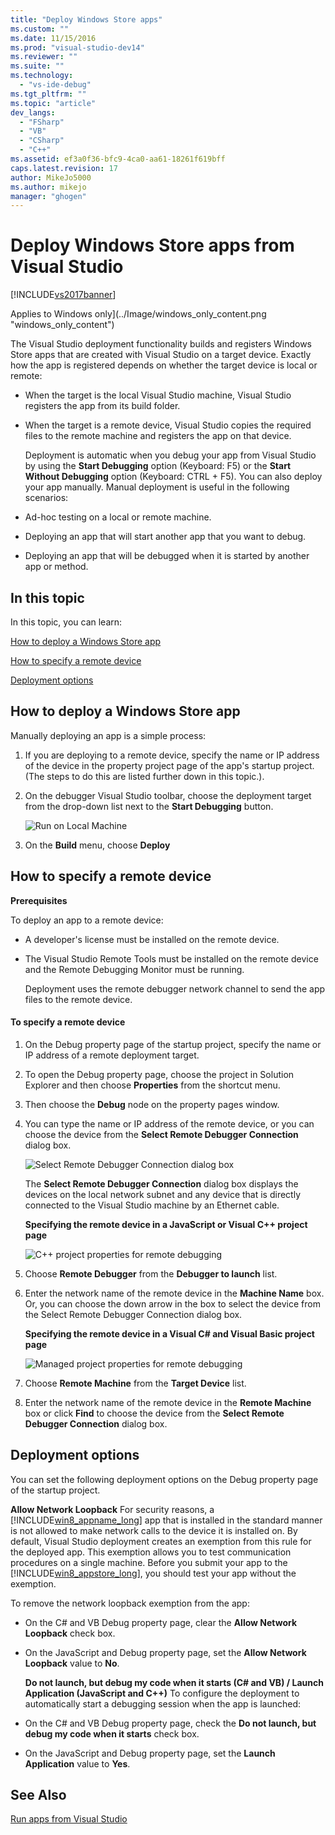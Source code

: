 ```yaml
---
title: "Deploy Windows Store apps"
ms.custom: ""
ms.date: 11/15/2016
ms.prod: "visual-studio-dev14"
ms.reviewer: ""
ms.suite: ""
ms.technology:
  - "vs-ide-debug"
ms.tgt_pltfrm: ""
ms.topic: "article"
dev_langs:
  - "FSharp"
  - "VB"
  - "CSharp"
  - "C++"
ms.assetid: ef3a0f36-bfc9-4ca0-aa61-18261f619bff
caps.latest.revision: 17
author: MikeJo5000
ms.author: mikejo
manager: "ghogen"
---
```

# Deploy Windows Store apps from Visual Studio
[!INCLUDE[vs2017banner](../includes/vs2017banner.md)]

Applies to Windows only](../Image/windows_only_content.png "windows_only_content")

 The Visual Studio deployment functionality builds and registers Windows Store apps that are created with Visual Studio on a target device. Exactly how the app is registered depends on whether the target device is local or remote:

- When the target is the local Visual Studio machine, Visual Studio registers the app from its build folder.

- When the target is a remote device, Visual Studio copies the required files to the remote machine and registers the app on that device.

  Deployment is automatic when you debug your app from Visual Studio by using the **Start Debugging** option (Keyboard: F5) or the **Start Without Debugging** option (Keyboard: CTRL + F5). You can also deploy your app manually. Manual deployment is useful in the following scenarios:

- Ad-hoc testing on a local or remote machine.

- Deploying an app that will start another app that you want to debug.

- Deploying an app that will be debugged when it is started by another app or method.

##  <a name="BKMK_In_this_topic"></a> In this topic
 In this topic, you can learn:

 [How to deploy a Windows Store app](#BKMK_How_to_deploy_a_Windows_Store_app)

 [How to specify a remote device](#BKMK_How_to_specify_a_remote_device)

 [Deployment options](#BKMK_Deployment_options)

##  <a name="BKMK_How_to_deploy_a_Windows_Store_app"></a> How to deploy a Windows Store app
 Manually deploying an app is a simple process:

1.  If you are deploying to a remote device, specify the name or IP address of the device in the property project page of the app's startup project. (The steps to do this are listed further down in this topic.).

2.  On the debugger Visual Studio toolbar, choose the deployment target from the drop-down list next to the **Start Debugging** button.

     ![Run on Local Machine](../debugger/media/vsrun-f5-local.png "VSRUN_F5_Local")

3.  On the **Build** menu, choose **Deploy**

##  <a name="BKMK_How_to_specify_a_remote_device"></a> How to specify a remote device
 **Prerequisites**

 To deploy an app to a remote device:

-   A developer's license must be installed on the remote device.

-   The Visual Studio Remote Tools must be installed on the remote device and the Remote Debugging Monitor must be running.

     Deployment uses the remote debugger network channel to send the app files to the remote device.

#### To specify a remote device

1. On the Debug property page of the startup project, specify the name or IP address of a remote deployment target.

2. To open the Debug property page, choose the project in Solution Explorer and then choose **Properties** from the shortcut menu.

3. Then choose the **Debug** node on the property pages window.

4. You can type the name or IP address of the remote device, or you can choose the device from the **Select Remote Debugger Connection** dialog box.

    ![Select Remote Debugger Connection dialog box](../debugger/media/vsrun-selectremotedebuggerdlg.png "VSRUN_SelectRemoteDebuggerDlg")

    The **Select Remote Debugger Connection** dialog box displays the devices on the local network subnet and any device that is directly connected to the Visual Studio machine by an Ethernet cable.

   **Specifying the remote device in a JavaScript or Visual C++ project page**

   ![C&#43;&#43; project properties for remote debugging](../debugger/media/vsrun-cpp-projprop-remote.png "VSRUN_CPP_ProjProp_Remote")

5. Choose **Remote Debugger** from the **Debugger to launch** list.

6. Enter the network name of the remote device in the **Machine Name** box. Or, you can choose the down arrow in the box to select the device from the Select Remote Debugger Connection dialog box.

   **Specifying the remote device in a Visual C# and Visual Basic project page**

   ![Managed project properties for remote debugging](../debugger/media/vsrun-managed-projprop-remote.png "VSRUN_Managed_ProjProp_Remote")

7. Choose **Remote Machine** from the **Target Device** list.

8. Enter the network name of the remote device in the **Remote Machine** box or click **Find** to choose the device from the **Select Remote Debugger Connection** dialog box.

##  <a name="BKMK_Deployment_options"></a> Deployment options
 You can set the following deployment options on the Debug property page of the startup project.

 **Allow Network Loopback**
 For security reasons, a [!INCLUDE[win8_appname_long](../includes/win8-appname-long-md.md)] app that is installed in the standard manner is not allowed to make network calls to the device it is installed on. By default, Visual Studio deployment creates an exemption from this rule for the deployed app. This exemption allows you to test communication procedures on a single machine. Before you submit your app to the [!INCLUDE[win8_appstore_long](../includes/win8-appstore-long-md.md)], you should test your app without the exemption.

 To remove the network loopback exemption from the app:

- On the C# and VB Debug property page, clear the **Allow Network Loopback** check box.

- On the JavaScript and Debug property page, set the **Allow Network Loopback** value to **No**.

  **Do not launch, but debug my code when it starts (C# and VB) / Launch Application (JavaScript and C++)**
  To configure the deployment to automatically start a debugging session when the app is launched:

- On the C# and VB Debug property page, check the **Do not launch, but debug my code when it starts** check box.

- On the JavaScript and Debug property page, set the **Launch Application** value to **Yes**.

## See Also
 [Run apps from Visual Studio](../debugger/run-store-apps-from-visual-studio.md)

